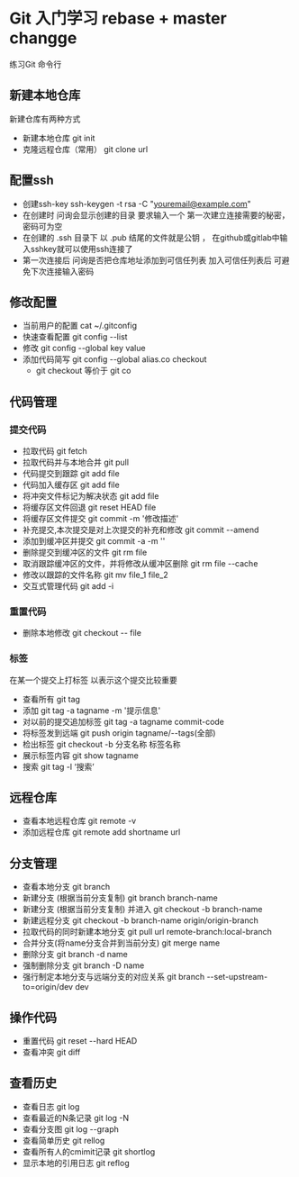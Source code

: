 # Git 入门学习  rebase + master changge练习Git 命令行## 新建本地仓库新建仓库有两种方式 * 新建本地仓库 git init * 克隆远程仓库（常用） git clone url## 配置ssh  * 创建ssh-key ssh-keygen -t rsa -C "youremail@example.com"  * 在创建时 问询会显示创建的目录 要求输入一个 第一次建立连接需要的秘密，密码可为空  * 在创建的 .ssh 目录下 以 .pub 结尾的文件就是公钥 ， 在github或gitlab中输入sshkey就可以使用ssh连接了  * 第一次连接后 问询是否把仓库地址添加到可信任列表 加入可信任列表后 可避免下次连接输入密码## 修改配置 * 当前用户的配置 cat ~/.gitconfig * 快速查看配置 git config --list  * 修改 git config --global key value * 添加代码简写 git config --global alias.co checkout    * git checkout 等价于 git co## 代码管理### 提交代码 * 拉取代码 git fetch  * 拉取代码并与本地合并 git pull * 代码提交到跟踪 git add file * 代码加入缓存区 git add file * 将冲突文件标记为解决状态 git add file * 将缓存区文件回退 git reset HEAD file * 将缓存区文件提交 git commit -m '修改描述' * 补充提交,本次提交是对上次提交的补充和修改 git commit --amend * 添加到缓冲区并提交 git commit -a -m '' * 删除提交到缓冲区的文件 git rm file * 取消跟踪缓冲区的文件，并将修改从缓冲区删除 git rm file --cache * 修改以跟踪的文件名称 git mv file_1 file_2 * 交互式管理代码 git add -i### 重置代码 * 删除本地修改 git checkout -- file### 标签 在某一个提交上打标签 以表示这个提交比较重要 * 查看所有 git tag * 添加 git tag -a tagname -m '提示信息' * 对以前的提交追加标签 git tag -a tagname commit-code * 将标签发到远端 git push origin tagname/--tags(全部) * 检出标签 git checkout -b 分支名称 标签名称 * 展示标签内容 git show tagname * 搜索 git tag -l ‘搜索’## 远程仓库 * 查看本地远程仓库 git remote -v * 添加远程仓库 git remote add shortname url## 分支管理 * 查看本地分支 git branch * 新建分支 (根据当前分支复制) git branch branch-name * 新建分支 (根据当前分支复制) 并进入 git checkout -b branch-name * 新建远程分支 git checkout -b branch-name origin/origin-branch * 拉取代码的同时新建本地分支 git pull url remote-branch:local-branch * 合并分支(将name分支合并到当前分支) git merge name * 删除分支 git branch -d name * 强制删除分支 git branch -D name * 强行制定本地分支与远端分支的对应关系 git branch --set-upstream-to=origin/dev dev## 操作代码  * 重置代码 git reset --hard HEAD  * 查看冲突 git diff## 查看历史  * 查看日志 git log  * 查看最近的N条记录 git log -N  * 查看分支图 git log --graph  * 查看简单历史 git rellog  * 查看所有人的cmimit记录 git shortlog  * 显示本地的引用日志 git reflog